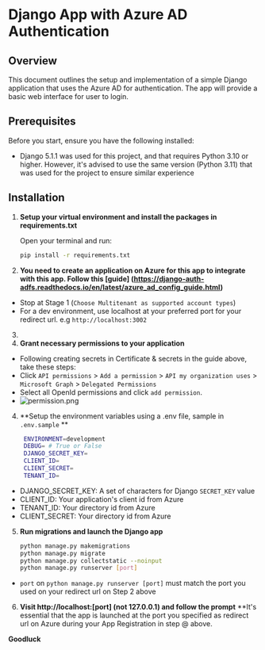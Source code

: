 # Django App with Azure AD Authentication

## Overview

This document outlines the setup and implementation of a simple Django application that uses the Azure AD for authentication. The app will provide a basic web interface for user to login.

## Prerequisites

Before you start, ensure you have the following installed:

- Django 5.1.1 was used for this project, and that requires Python 3.10 or higher. 
However, it's advised to use the same version (Python 3.11) that was used for the project to ensure similar experience 

## Installation

1. **Setup your virtual environment and install the packages in requirements.txt**

   Open your terminal and run:

   ```bash
   pip install -r requirements.txt

2. **You need to create an application on Azure for this app to integrate with this app. Follow this [guide] (https://django-auth-adfs.readthedocs.io/en/latest/azure_ad_config_guide.html)**
- Stop at Stage 1 (`Choose Multitenant as supported account types`)
- For a dev environment, use localhost at your preferred port for your redirect url. e.g `http://localhost:3002`
3. 
4. **Grant necessary permissions to your application**
- Following creating secrets in Certificate & secrets in the guide above, take these steps:
- Click `API permissions` > `Add a permission` > `API my organization uses` > `Microsoft Graph` > `Delegated Permissions`
- Select all OpenId permissions and click `add permission`.
- ![permission.png](permission.png)

4. **Setup the environment variables using a .env file, sample in `.env.sample` **
   ```bash
    ENVIRONMENT=development
    DEBUG= # True or False
    DJANGO_SECRET_KEY=
    CLIENT_ID=
    CLIENT_SECRET=
    TENANT_ID=
   
- DJANGO_SECRET_KEY: A set of characters for Django `SECRET_KEY` value
- CLIENT_ID: Your application's client id from Azure
- TENANT_ID: Your directory id from Azure
- CLIENT_SECRET: Your directory id from Azure

5. **Run migrations and launch the Django app**
    ```bash
   python manage.py makemigrations
   python manage.py migrate
   python manage.py collectstatic --noinput
   python manage.py runserver [port]
- `port` on `python manage.py runserver [port]` must match the port you used on your redirect url on Step 2 above 

6. **Visit http://localhost:[port] (not 127.0.0.1)  and follow the prompt**
**It's essential that the app is launched at the port you specified as redirect url on Azure during your App Registration in step @ above.

**Goodluck**